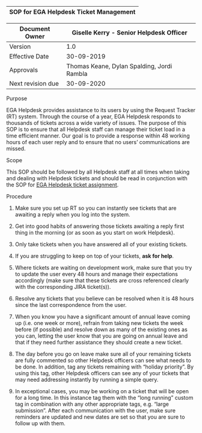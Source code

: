 | SOP for EGA Helpdesk Ticket Management |
|----------------------------------------|

| Document Owner    | Giselle Kerry - Senior Helpdesk Officer    |
|-------------------|--------------------------------------------|
| Version           | 1.0                                        |
| Effective Date    | 30-09-2019                                 |
| Approvals         | Thomas Keane, Dylan Spalding, Jordi Rambla |
| Next revision due | 30-09-2020                                 |

Purpose

EGA Helpdesk provides assistance to its users by using the Request
Tracker (RT) system. Through the course of a year, EGA Helpdesk responds
to thousands of tickets across a wide variety of issues. The purpose of
this SOP is to ensure that all Helpdesk staff can manage their ticket
load in a time efficient manner. Our goal is to provide a response
within 48 working hours of each user reply and to ensure that no users’
communications are missed.

Scope

This SOP should be followed by all Helpdesk staff at all times when
taking and dealing with Helpdesk tickets and should be read in
conjunction with the SOP for [<u>EGA Helpdesk ticket
assignment</u>](https://docs.google.com/document/d/1GQLrlTlaKzrdUWeOIAmQTSYodI6oYYZ7jJCjuEZeacE/edit?usp=sharing).

Procedure

1.  Make sure you set up RT so you can instantly see tickets that are
    awaiting a reply when you log into the system.

2.  Get into good habits of answering those tickets awaiting a reply
    first thing in the morning (or as soon as you start on work
    Helpdesk).

3.  Only take tickets when you have answered all of your existing
    tickets.

4.  If you are struggling to keep on top of your tickets, **ask for
    help**.

5.  Where tickets are waiting on development work, make sure that you
    try to update the user every 48 hours and manage their expectations
    accordingly (make sure that these tickets are cross referenced
    clearly with the corresponding JIRA ticket(s)).

6.  Resolve any tickets that you believe can be resolved when it is 48
    hours since the last correspondence from the user.

7.  When you know you have a significant amount of annual leave coming
    up (i.e. one week or more), refrain from taking new tickets the week
    before (if possible) and resolve down as many of the existing ones
    as you can, letting the user know that you are going on annual leave
    and that if they need further assistance they should create a new
    ticket.

8.  The day before you go on leave make sure all of your remaining
    tickets are fully commented so other Helpdesk officers can see what
    needs to be done. In addition, tag any tickets remaining with
    “holiday priority”. By using this tag, other Helpdesk officers can
    see any of your tickets that may need addressing instantly by
    running a simple query.

9.  In exceptional cases, you may be working on a ticket that will be
    open for a long time. In this instance tag them with the “long
    running” custom tag in combination with any other appropriate tags,
    e.g. “large submission”. After each communication with the user,
    make sure reminders are updated and new dates are set so that you
    are sure to follow up with them.
